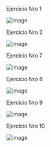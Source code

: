Ejercicio Nro 1


![image](https://github.com/user-attachments/assets/48cf8a6f-ec98-4c4f-b6d9-c7ff78f50c4c)


 Ejercicio Nro 2

 ![image](https://github.com/user-attachments/assets/65983363-3592-4f9e-a42f-183fe2b0d964)

 
 Ejercicio Nro 7


![image](https://github.com/user-attachments/assets/4b3a852b-83c4-418c-9c57-6fb61644af95)




Ejercicio Nro 8

![image](https://github.com/user-attachments/assets/fa33ac17-009b-4ac4-9035-8bc1b5537558)


Ejercicio Nro 9

![image](https://github.com/user-attachments/assets/ca64d8d1-3e9d-4d8a-aef7-81a9de243956)


Ejercicio Nro 10


![image](https://github.com/user-attachments/assets/209a051e-03a2-4b72-a910-c2ed9fbb0223)
